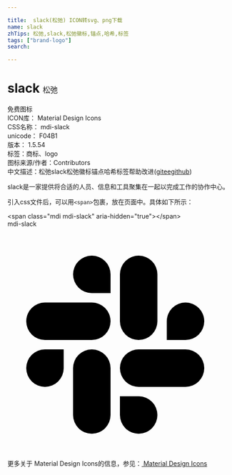 ```yaml
---

title:  slack(松弛) ICON转svg、png下载
name: slack
zhTips: 松弛,slack,松弛徽标,锚点,哈希,标签
tags: ["brand-logo"]
search: 

---
```


# slack  <small style="font-size: 60%;font-weight: 100">松弛</small>


<div class="detail-page">
<p>
<span><span class="badge-success badge">免费图标</span> </span>
<br/>
<span>
ICON库：
<span class="badge-secondary badge">Material Design Icons</span> 
</span>
<br/>
<span>
CSS名称：
<span class="badge-secondary badge">mdi-slack</span> 
</span>
<br/>
<span>
unicode：
<span class="badge-secondary badge">F04B1</span> 
<copy-btn content='F04B1' btn-title=""></copy-btn>
<copy-btn :content='String.fromCodePoint(parseInt("F04B1", 16))' btn-title="复制U"></copy-btn>
</span>
<br/>
<span>
版本：
<span class="badge-secondary badge">1.5.54</span> 
</span><br/><span>标签：<span class="badge-light badge"><router-link to="/tags/brand-logo.html">商标、logo</router-link></span></span>
<br/>
<span>图标来源/作者：<span class="badge-light badge">Contributors</span></span> 
<br/>
<span class="zh-detail">中文描述：<span class="badge-primary badge">松弛</span><span class="badge-primary badge">slack</span><span class="badge-primary badge">松弛徽标</span><span class="badge-primary badge">锚点</span><span class="badge-primary badge">哈希</span><span class="badge-primary badge">标签</span><span class="help-link"><span>帮助改进</span>(<a href="https://gitee.com/liuwave/icon-helper/edit/master/json/material/slack.json" target="_blank" rel="noopener noreferrer">gitee</a><a href="https://github.com/liuwave/icon-helper/edit/master/json/material/slack.json" target="_blank" rel="noopener noreferrer">github</a></span>)</span><br/>
</p>
</div><div class="description description alert alert-light">slack是一家提供将合适的人员、信息和工具聚集在一起以完成工作的协作中心。</div>
<div class="alert alert-dark">
  <i class="mdi mdi-slack mdi-48px"></i>
  <i class="mdi mdi-slack mdi-36px"></i>
  <i class="mdi mdi-slack mdi-24px"></i>
  <i class="mdi mdi-slack mdi-18px"></i>
</div>
<div>
  <p>引入css文件后，可以用<code>&lt;span&gt;</code>包裹，放在页面中。具体如下所示：    
  </p>
  <div class="alert alert-primary" style="font-size: 14px">
    &lt;span class="mdi mdi-slack" aria-hidden="true"&gt;&lt;/span&gt;
    <copy-btn content='<span class="mdi mdi-slack" aria-hidden="true"></span>'></copy-btn>
  </div>
  <div class="alert alert-secondary">
    <i class="mdi mdi-slack"
    style="font-size: 24px"
    aria-hidden="true"></i> mdi-slack
    <copy-btn content="mdi-slack" btn-title="复制图标名称"></copy-btn>
  </div>
</div>
<div id="svg" class="svg-wrap">
<svg xmlns="http://www.w3.org/2000/svg" viewBox="0 0 24 24"><path d="M6,15A2,2 0 0,1 4,17A2,2 0 0,1 2,15A2,2 0 0,1 4,13H6V15M7,15A2,2 0 0,1 9,13A2,2 0 0,1 11,15V20A2,2 0 0,1 9,22A2,2 0 0,1 7,20V15M9,7A2,2 0 0,1 7,5A2,2 0 0,1 9,3A2,2 0 0,1 11,5V7H9M9,8A2,2 0 0,1 11,10A2,2 0 0,1 9,12H4A2,2 0 0,1 2,10A2,2 0 0,1 4,8H9M17,10A2,2 0 0,1 19,8A2,2 0 0,1 21,10A2,2 0 0,1 19,12H17V10M16,10A2,2 0 0,1 14,12A2,2 0 0,1 12,10V5A2,2 0 0,1 14,3A2,2 0 0,1 16,5V10M14,18A2,2 0 0,1 16,20A2,2 0 0,1 14,22A2,2 0 0,1 12,20V18H14M14,17A2,2 0 0,1 12,15A2,2 0 0,1 14,13H19A2,2 0 0,1 21,15A2,2 0 0,1 19,17H14Z" /></svg>
</div>
<detail full-name='mdi-slack'></detail>
    
<div><p>更多关于 Material Design Icons的信息，参见：<a target="_blank" href="https://iconhelper.cn/material.html"> Material Design Icons</a>
</p></div>
